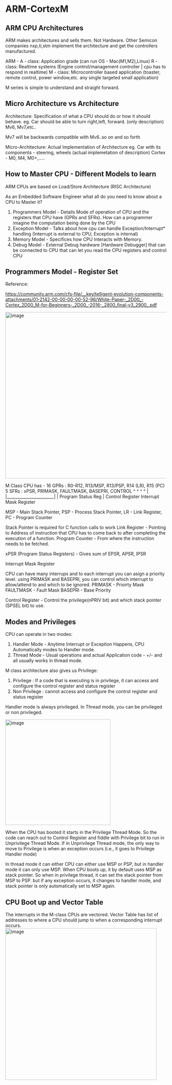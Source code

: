 # ARM-CortexM

## ARM CPU Architectures
ARM makes architectures and sells them. Not Hardware. Other Semicon companies nxp,ti,stm implement the architecture and get the controllers manufactured.

ARM - A - class: Application grade (can run OS - Mac(M1,M2),Linux)
      R - class: Realtime systems (Engine control/management controller | cpu has to respond in realtime)
      M - class: Microcontroller based application (toaster, remote control, power window,etc. any single targeted small application)

M series is simple to understand and straight forward. 

## Micro Architecture vs Architecture

Architecture: Specification of what a CPU should do or how it should behave. eg. Car should be able to turn right,left, forward. (only description)
Mv6, Mv7,etc..

Mv7 will be backwards compatible with Mv6..so on and so forth

Micro-Architecture: Actual Implementation of Architecture eg. Car with its components - steering, wheels (actual implemetation of description)
Cortex - M0, M4, M0+,.....

## How to Master CPU - Different Models to learn
ARM CPUs are based on Load/Store Architecture (RISC Architecture)

As an Embedded Software Engineer what all do you need to know about a CPU to Master it?

1. Programmers Model - Details Mode of operation of CPU and the registers that CPU have (GPRs and SFRs). How can a programmer imagine the computation being done by the CPU
2. Exception Model - Talks about how cpu can handle Exception/Interrupt* handling (Interrupt is external to CPU, Exception is internal)
3. Memory Model - Specifices how CPU Interacts with Memory.
4. Debug Model - External Debug hardware [Hardware Debugger] that can be connected to CPU that can let you read the CPU registers and control CPU

## Programmers Model - Register Set
Reference:

https://community.arm.com/cfs-file/__key/telligent-evolution-components-attachments/01-2142-00-00-00-00-52-96/White-Paper-_2D00_-Cortex_2D00_M-for-Beginners-_2D00_-2016-_2800_final-v3_2900_.pdf


<img width="517" alt="image" src="https://github.com/user-attachments/assets/a3c37044-9ccc-4647-b7cc-43095abe4ea2" />

M Class CPU has - 
16 GPRs : R0-R12, R13/MSP, R13/PSP, R14 (LR), R15 (PC)             
5 SFRs : xPSR, PRIMASK, FAULTMASK, BASEPRI, CONTROL
          ^      ^                       ^      ^
          |      |_______________________|      |
Program Status Reg          |              Control Register
                     Interrupt Mask Register

MSP - Main Stack Pointer, PSP - Process Stack Pointer, LR - Link Register, PC - Program Counter

Stack Pointer is required for C function calls to work
Link Register - Pointing to Address of instruction that CPU has to come back to after completing the execution of a function.
Program Counter - From where the instruction needs to be fetched.

xPSR (Program Status Registers) - Gives sum of EPSR, APSR, IPSR

Interrupt Mask Register

CPU can have many interrups and to each interrupt you can asign a priority level.
using PRIMASK and BASEPRI, you can control which interrupt to allow/attend to and which to be ignored. 
PRIMASK - Prioirty Mask
FAULTMASK - Fault Mask
BASEPRI - Base Priority

Control Register - Control the privilege(nPRIV bit) and which stack pointer (SPSEL bit) to use.

## Modes and Privileges

CPU can operate in two modes:
1. Handler Mode - Anytime Interrupt or Exception Happens, CPU Automatically modes to Handler mode.
2. Thread Mode - Usual operations and actual Application code - +/- and all usually works in thread mode.

M class architecture also gives us Privilege:
1. Privilege : If a code that is executing is in privilege, it can access and configure the control register and status register
2. Non Privilege : cannot access and configure the control register and status register

Handler mode is always privileged. In Thread mode, you can be privileged or non privileged.

<img width="328" alt="image" src="https://github.com/user-attachments/assets/f2c467b7-15cc-4661-b284-e2736abd3be2" />

When the CPU has booted it starts in the Privilege Thread Mode. So the code can reach out to Control Register and fiddle with Privilege bit to run in Unprivilege Thread Mode. If in Unprivilege Thread mode, the only way to move to Privilege is when an exception occurs (i.e., it goes to Privilege Handler mode)

In thread mode it can either CPU can either use MSP or PSP, but in handler mode it can only use MSP.
When CPU boots up, it by default uses MSP as stack pointer. So when in privilege thread, it can set the stack pointer from MSP to PSP. but if any exception occurs, it changes to handler mode, and stack pointer is only automatically set to MSP again.

## CPU Boot up and Vector Table

The interrupts in the M-class CPUs are vectored. Vector Table has list of addresses to where a CPU should jump to when a corresponding interrupt occurs.
<img width="472" alt="image" src="https://github.com/user-attachments/assets/3d16c338-70fc-4154-89b7-9cf2bbf78778" />


